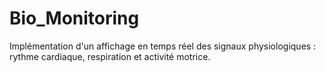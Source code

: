 # Bio_Monitoring
Implémentation d'un affichage en temps réel des signaux physiologiques : rythme cardiaque, respiration et activité motrice.
